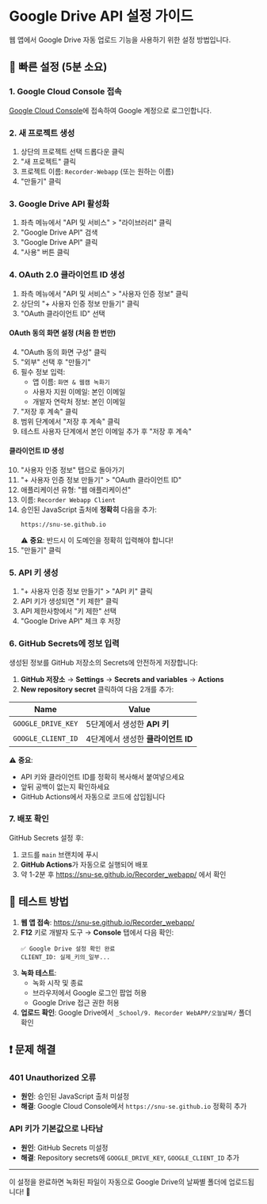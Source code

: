 # Google Drive API 설정 가이드

웹 앱에서 Google Drive 자동 업로드 기능을 사용하기 위한 설정 방법입니다.

## 🚀 빠른 설정 (5분 소요)

### 1. Google Cloud Console 접속
[Google Cloud Console](https://console.cloud.google.com/)에 접속하여 Google 계정으로 로그인합니다.

### 2. 새 프로젝트 생성
1. 상단의 프로젝트 선택 드롭다운 클릭
2. "새 프로젝트" 클릭  
3. 프로젝트 이름: `Recorder-Webapp` (또는 원하는 이름)
4. "만들기" 클릭

### 3. Google Drive API 활성화
1. 좌측 메뉴에서 "API 및 서비스" > "라이브러리" 클릭
2. "Google Drive API" 검색
3. "Google Drive API" 클릭
4. "사용" 버튼 클릭

### 4. OAuth 2.0 클라이언트 ID 생성
1. 좌측 메뉴에서 "API 및 서비스" > "사용자 인증 정보" 클릭
2. 상단의 "+ 사용자 인증 정보 만들기" 클릭
3. "OAuth 클라이언트 ID" 선택

#### OAuth 동의 화면 설정 (처음 한 번만)
4. "OAuth 동의 화면 구성" 클릭
5. "외부" 선택 후 "만들기"
6. 필수 정보 입력:
   - 앱 이름: `화면 & 웹캠 녹화기`
   - 사용자 지원 이메일: 본인 이메일
   - 개발자 연락처 정보: 본인 이메일
7. "저장 후 계속" 클릭
8. 범위 단계에서 "저장 후 계속" 클릭
9. 테스트 사용자 단계에서 본인 이메일 추가 후 "저장 후 계속"

#### 클라이언트 ID 생성
10. "사용자 인증 정보" 탭으로 돌아가기
11. "+ 사용자 인증 정보 만들기" > "OAuth 클라이언트 ID"
12. 애플리케이션 유형: "웹 애플리케이션"
13. 이름: `Recorder Webapp Client`
14. 승인된 JavaScript 출처에 **정확히** 다음을 추가:
    ```
    https://snu-se.github.io
    ```
    ⚠️ **중요**: 반드시 이 도메인을 정확히 입력해야 합니다!
15. "만들기" 클릭

### 5. API 키 생성
1. "+ 사용자 인증 정보 만들기" > "API 키" 클릭
2. API 키가 생성되면 "키 제한" 클릭
3. API 제한사항에서 "키 제한" 선택
4. "Google Drive API" 체크 후 저장

### 6. GitHub Secrets에 정보 입력

생성된 정보를 GitHub 저장소의 Secrets에 안전하게 저장합니다:

1. **GitHub 저장소** → **Settings** → **Secrets and variables** → **Actions**
2. **New repository secret** 클릭하여 다음 2개를 추가:

| Name | Value |
|------|-------|
| `GOOGLE_DRIVE_KEY` | 5단계에서 생성한 **API 키** |
| `GOOGLE_CLIENT_ID` | 4단계에서 생성한 **클라이언트 ID** |

⚠️ **중요**: 
- API 키와 클라이언트 ID를 정확히 복사해서 붙여넣으세요
- 앞뒤 공백이 없는지 확인하세요
- GitHub Actions에서 자동으로 코드에 삽입됩니다

### 7. 배포 확인

GitHub Secrets 설정 후:
1. 코드를 `main` 브랜치에 푸시
2. **GitHub Actions**가 자동으로 실행되어 배포
3. 약 1-2분 후 https://snu-se.github.io/Recorder_webapp/ 에서 확인

## 🔧 테스트 방법

1. **웹 앱 접속**: https://snu-se.github.io/Recorder_webapp/
2. **F12** 키로 개발자 도구 → **Console** 탭에서 다음 확인:
   ```
   ✅ Google Drive 설정 확인 완료
   CLIENT_ID: 실제_키의_일부...
   ```
3. **녹화 테스트**:
   - 녹화 시작 및 종료
   - 브라우저에서 Google 로그인 팝업 허용
   - Google Drive 접근 권한 허용
4. **업로드 확인**: Google Drive에서 `_School/9. Recorder WebAPP/오늘날짜/` 폴더 확인

## ❗ 문제 해결

### 401 Unauthorized 오류
- **원인**: 승인된 JavaScript 출처 미설정
- **해결**: Google Cloud Console에서 `https://snu-se.github.io` 정확히 추가

### API 키가 기본값으로 나타남
- **원인**: GitHub Secrets 미설정
- **해결**: Repository secrets에 `GOOGLE_DRIVE_KEY`, `GOOGLE_CLIENT_ID` 추가

---

이 설정을 완료하면 녹화된 파일이 자동으로 Google Drive의 날짜별 폴더에 업로드됩니다! 🎉